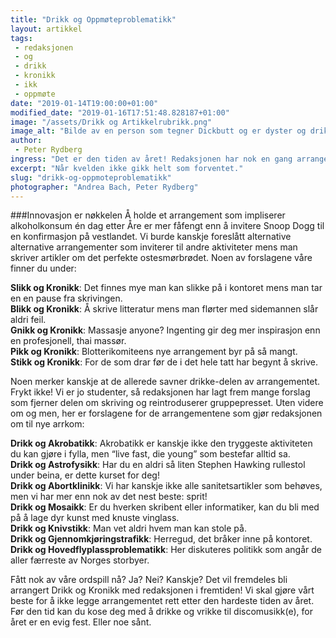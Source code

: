 ```yaml
---
title: "Drikk og Oppmøteproblematikk"
layout: artikkel
tags: 
 - redaksjonen
 - og
 - drikk
 - kronikk
 - ikk
 - oppmøte
date: "2019-01-14T19:00:00+01:00"
modified_date: "2019-01-16T17:51:48.828187+01:00"
image: "/assets/Drikk og Artikkelrubrikk.png"
image_alt: "Bilde av en person som tegner Dickbutt og er dyster og drikker Gatorade"
author:
 - Peter Rydberg
ingress: "Det er den tiden av året! Redaksjonen har nok en gang arrangert sin svært uregelmessige arbeidskveld, åpne for alle onlinere med et snev av litterær fornemmelse. “Drikk og Kronikk” kaller vi det, med full forståelse for at de færreste av Onlines medlemmer egentlig vet hva en kronikk er for noe (inkludert meg selv). I skrivende stund har vi et oppmøte på intet mindre enn null ikke-medlemmer av redaksjonen, som er en reduksjon på om lag uendelig prosent siden forrige gang. Kvelden er også eldre enn hårsveisen til Will Smith, så jeg ser ikke for meg at det dukker opp stort mange flere videre. Derfor har vi i redaksjonen kommet opp med et par nye ideer for å få opp engasjementet blant onlinere som heller vil være hjemme og gråte seg til søvn."
excerpt: "Når kvelden ikke gikk helt som forventet."
slug: "drikk-og-oppmoteproblematikk"
photographer: "Andrea Bach, Peter Rydberg"
---
```

###Innovasjon er nøkkelen
Å holde et arrangement som impliserer alkoholkonsum én dag etter Åre er mer fåfengt enn å invitere Snoop Dogg til en konfirmasjon på vestlandet. Vi burde kanskje foreslått alternative alternative arrangementer som inviterer til andre aktiviteter mens man skriver artikler om det perfekte ostesmørbrødet. Noen av forslagene våre finner du under:

**Slikk og Kronikk**: Det finnes mye man kan slikke på i kontoret mens man tar en en pause fra skrivingen.  
**Blikk og Kronikk**: Å skrive litteratur mens man flørter med sidemannen slår aldri feil.  
**Gnikk og Kronikk**: Massasje anyone? Ingenting gir deg mer inspirasjon enn en profesjonell, thai massør.  
**Pikk og Kronikk**: Blotterikomiteens nye arrangement byr på så mangt.  
**Stikk og Kronikk**: For de som drar før de i det hele tatt har begynt å skrive.  

 Noen merker kanskje at de allerede savner drikke-delen av arrangementet. Frykt ikke! Vi er jo studenter, så redaksjonen har lagt frem mange forslag som fjerner delen om skriving og reintroduserer gruppepresset. Uten videre om og men, her er forslagene for de arrangementene som gjør redaksjonen om til nye arrkom:

**Drikk og Akrobatikk**: Akrobatikk er kanskje ikke den tryggeste aktiviteten du kan gjøre i fylla, men “live fast, die young” som bestefar alltid sa.  
**Drikk og Astrofysikk**: Har du en aldri så liten Stephen Hawking rullestol under beina, er dette kurset for deg!  
**Drikk og Abortklinikk**: Vi har kanskje ikke alle sanitetsartikler som behøves, men vi har mer enn nok av det nest beste: sprit!  
**Drikk og Mosaikk**: Er du hverken skribent eller informatiker, kan du bli med på å lage dyr kunst med knuste vinglass.  
**Drikk og Knivstikk**: Man vet aldri hvem man kan stole på.  
**Drikk og Gjennomkjøringstrafikk**: Herregud, det bråker inne på kontoret.  
**Drikk og Hovedflyplassproblematikk**: Her diskuteres politikk som angår de aller færreste av Norges storbyer.  

 Fått nok av våre ordspill nå? Ja? Nei? Kanskje? Det vil fremdeles bli arrangert Drikk og Kronikk med redaksjonen i fremtiden! Vi skal gjøre vårt beste for å ikke legge arrangementet rett etter den hardeste tiden av året. Før den tid kan du kose deg med å drikke og vrikke til discomusikk(e), for året er en evig fest. Eller noe sånt.
